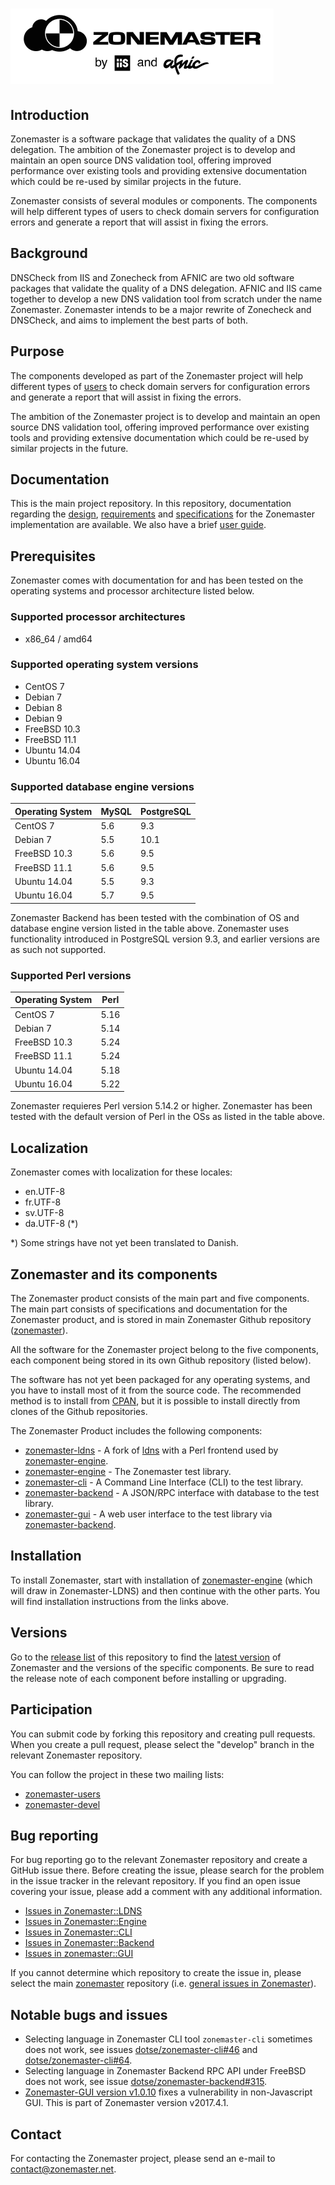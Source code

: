![Zonemaster](docs/images/zonemaster_logo_black.png)
==========

## Introduction

Zonemaster is a software package that validates the quality of a DNS delegation. The ambition of the Zonemaster project is to develop and maintain an open source DNS validation tool, offering improved performance over existing tools and providing extensive documentation which could be re-used by similar projects in the future.

Zonemaster consists of several modules or components. The components will help different types of users to check domain servers for configuration errors and generate a report that will assist in fixing the errors.

## Background

DNSCheck from IIS and Zonecheck from AFNIC are two old software packages that validate the quality of a DNS delegation. AFNIC and IIS came together to develop a new DNS validation tool from scratch under the name Zonemaster. Zonemaster intends to be a major rewrite of Zonecheck and DNSCheck, and aims to implement the best parts of both.

## Purpose

The components developed as part of the Zonemaster project will help different
types of [users](USING.md) to check domain servers for configuration errors and
generate a report that will assist in fixing the errors.

The ambition of the Zonemaster project is to develop and maintain an open source
DNS validation tool, offering improved performance over existing tools and
providing extensive documentation which could be re-used by similar projects in
the future.

## Documentation

This is the main project repository. In this
repository, documentation regarding the [design](docs/design),
[requirements](docs/requirements) and [specifications](docs/specifications)
for the Zonemaster implementation are available. 
We also have a brief [user guide](USING.md).

## Prerequisites

Zonemaster comes with documentation for and has been tested on the operating systems and processor
architecture listed below.

### Supported processor architectures

* x86_64 / amd64

### Supported operating system versions

* CentOS 7
* Debian 7
* Debian 8
* Debian 9
* FreeBSD 10.3
* FreeBSD 11.1
* Ubuntu 14.04
* Ubuntu 16.04

### Supported database engine versions

Operating System | MySQL | PostgreSQL
---------------- | ------| -----------
CentOS 7         | 5.6   |   9.3
Debian 7         | 5.5   |  10.1
FreeBSD 10.3     | 5.6   |   9.5       
FreeBSD 11.1     | 5.6   |   9.5      
Ubuntu 14.04     | 5.5   |   9.3
Ubuntu 16.04     | 5.7   |   9.5

Zonemaster Backend has been tested with the combination of OS and database engine version
listed in the table above. Zonemaster uses functionality introduced in PostgreSQL version 9.3, and earlier versions are as such not supported.

### Supported Perl versions

Operating System | Perl
---------------- | ----
CentOS 7         | 5.16                        
Debian 7         | 5.14
FreeBSD 10.3     | 5.24
FreeBSD 11.1     | 5.24
Ubuntu 14.04     | 5.18
Ubuntu 16.04     | 5.22

Zonemaster requieres Perl version 5.14.2 or higher. Zonemaster has been tested with the default version of Perl in the OSs as listed in the table above.

## Localization

Zonemaster comes with localization for these locales:

* en.UTF-8
* fr.UTF-8
* sv.UTF-8
* da.UTF-8 (*)

*) Some strings have not yet been translated to Danish.

## Zonemaster and its components

The Zonemaster product consists of the main part and five components. The main part
consists of specifications and documentation for the Zonemaster product, and is
stored in main Zonemaster Github repository ([zonemaster]).

All the software for the Zonemaster project belong to the five components, each
component being stored in its own Github repository (listed below).

The software has not yet been packaged for any operating systems, and you have to 
install most of it from the source code. The recommended method is to install 
from [CPAN], but it is possible to install directly from clones of the Github 
repositories.

The Zonemaster Product includes the following components:

 * [zonemaster-ldns] - A fork of [ldns] with a Perl frontend used by [zonemaster-engine].
 * [zonemaster-engine] - The Zonemaster test library.
 * [zonemaster-cli] - A Command Line Interface (CLI) to the test library.
 * [zonemaster-backend] - A JSON/RPC interface with database to the test library.
 * [zonemaster-gui] - A web user interface to the test library via [zonemaster-backend].

## Installation

To install Zonemaster, start with installation of [zonemaster-engine] (which will
draw in Zonemaster-LDNS) and then continue with the other parts. You will find 
installation instructions from the links above.

## Versions

Go to the [release list](https://github.com/dotse/zonemaster/releases) 
of this repository to find the 
[latest version](https://github.com/dotse/zonemaster/releases/latest) of 
Zonemaster and the versions of the specific components. Be
sure to read the release note of each component before installing or
upgrading.

## Participation

You can submit code by forking this repository and creating pull requests.
When you create a pull request, please select the "develop" branch in the relevant
Zonemaster repository.

You can follow the project in these two mailing lists:

 * [zonemaster-users](http://lists.iis.se/cgi-bin/mailman/listinfo/zonemaster-users)
 * [zonemaster-devel](http://lists.iis.se/cgi-bin/mailman/listinfo/zonemaster-devel)

## Bug reporting 

For bug reporting go to the relevant Zonemaster repository
and create a GitHub issue there. Before creating the issue,
please search for the problem in the issue tracker in the relevant repository. 
If you find an open issue covering your issue, please add
a comment with any additional information.

* [Issues in Zonemaster::LDNS](https://github.com/dotse/zonemaster-ldns/issues)
* [Issues in Zonemaster::Engine](https://github.com/dotse/zonemaster-engine/issues)
* [Issues in Zonemaster::CLI](https://github.com/dotse/zonemaster-cli/issues)
* [Issues in Zonemaster::Backend](https://github.com/dotse/zonemaster-backend/issues)
* [Issues in zonemaster::GUI](https://github.com/dotse/zonemaster-gui/issues)

If you cannot determine which repository to create the issue in, please select the main [zonemaster] 
repository (i.e. [general issues in Zonemaster](https://github.com/dotse/zonemaster/issues)).


## Notable bugs and issues

* Selecting language in Zonemaster CLI tool `zonemaster-cli` sometimes does not work, see issues 
[dotse/zonemaster-cli#46](https://github.com/dotse/zonemaster-cli/issues/46) and [dotse/zonemaster-cli#64](https://github.com/dotse/zonemaster-cli/issues/64).
* Selecting language in Zonemaster Backend RPC API under FreeBSD does not work, see issue
[dotse/zonemaster-backend#315](https://github.com/dotse/zonemaster-backend/issues/315).
* [Zonemaster-GUI version v1.0.10](https://github.com/dotse/zonemaster-gui/releases/tag/v1.0.10) fixes a vulnerability in non-Javascript GUI. This is part of Zonemaster version v2017.4.1.


## Contact 

For contacting the Zonemaster project, please send an e-mail to
contact@zonemaster.net.

[zonemaster]: https://github.com/dotse/zonemaster
[zonemaster-ldns]: https://github.com/dotse/zonemaster-ldns
[zonemaster-engine]: https://github.com/dotse/zonemaster-engine 
[zonemaster-cli]: https://github.com/dotse/zonemaster-cli
[zonemaster-backend]: https://github.com/dotse/zonemaster-backend
[zonemaster-gui]: https://github.com/dotse/zonemaster-gui
[ldns]: https://www.nlnetlabs.nl/projects/ldns/
[CPAN]: http://search.cpan.org/search?query=Zonemaster&mode=dist

[Zonemaster-LDNS issue 10]: https://github.com/dotse/zonemaster-ldns/issues/10
[Zonemaster-LDNS issue 30]: https://github.com/dotse/zonemaster-ldns/issues/30 

